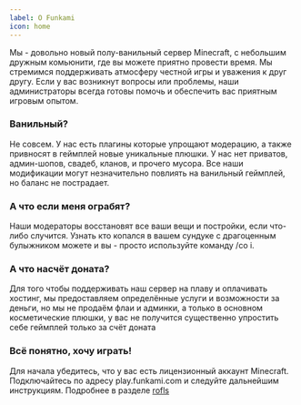 ```yaml
---
label: О Funkami
icon: home
---
```


Мы - довольно новый полу-ванильный сервер Minecraft, с небольшим дружным комьюнити, где вы можете приятно провести время. Мы стремимся поддерживать атмосферу честной игры и уважения к друг другу. Если у вас возникнут вопросы или проблемы, наши администраторы всегда готовы помочь и обеспечить вас приятным игровым опытом.

### Ванильный?
Не совсем. У нас есть плагины которые упрощают модерацию, а также привносят в геймплей новые уникальные плюшки. У нас нет приватов, админ-шопов, свадеб, кланов, и прочего мусора. Все наши модификации могут незначительно повлиять на ванильный геймплей, но баланс не пострадает.

### А что если меня ограбят?
Наши модераторы восстановят все ваши вещи и постройки, если что-либо случится. Узнать кто копался в вашем сундуке с драгоценным булыжником можете и вы - просто используйте команду /co i.

### А что насчёт доната?
Для того чтобы поддерживать наш сервер на плаву и оплачивать хостинг, мы предоставляем определённые услуги и возможности за деньги, но мы не продаём флаи и админки, а только в основном косметические плюшки, у вас не получится существенно упростить себе геймплей только за счёт доната

### Всё понятно, хочу играть!
Для начала убедитесь, что у вас есть лицензионный аккаунт Minecraft. Подключайтесь по адресу play.funkami.com и следуйте дальнейшим инструкциям. Подробнее в разделе [rofls]()